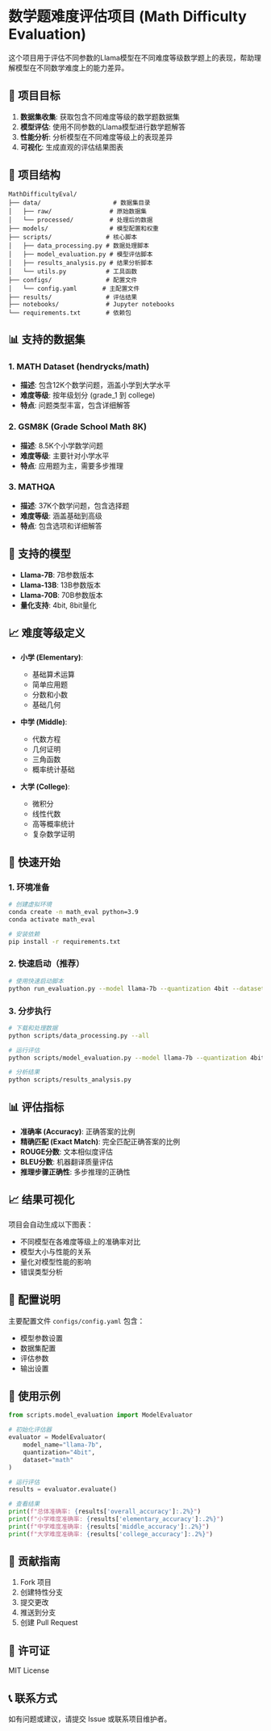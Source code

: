 # 数学题难度评估项目 (Math Difficulty Evaluation)

这个项目用于评估不同参数的Llama模型在不同难度等级数学题上的表现，帮助理解模型在不同数学难度上的能力差异。

## 🎯 项目目标

1. **数据集收集**: 获取包含不同难度等级的数学题数据集
2. **模型评估**: 使用不同参数的Llama模型进行数学题解答
3. **性能分析**: 分析模型在不同难度等级上的表现差异
4. **可视化**: 生成直观的评估结果图表

## 📁 项目结构

```
MathDifficultyEval/
├── data/                    # 数据集目录
│   ├── raw/                # 原始数据集
│   └── processed/          # 处理后的数据
├── models/                 # 模型配置和权重
├── scripts/               # 核心脚本
│   ├── data_processing.py # 数据处理脚本
│   ├── model_evaluation.py # 模型评估脚本
│   ├── results_analysis.py # 结果分析脚本
│   └── utils.py           # 工具函数
├── configs/               # 配置文件
│   └── config.yaml       # 主配置文件
├── results/               # 评估结果
├── notebooks/             # Jupyter notebooks
└── requirements.txt       # 依赖包
```

## 📊 支持的数据集

### 1. MATH Dataset (hendrycks/math)
- **描述**: 包含12K个数学问题，涵盖小学到大学水平
- **难度等级**: 按年级划分 (grade_1 到 college)
- **特点**: 问题类型丰富，包含详细解答

### 2. GSM8K (Grade School Math 8K)
- **描述**: 8.5K个小学数学问题
- **难度等级**: 主要针对小学水平
- **特点**: 应用题为主，需要多步推理

### 3. MATHQA
- **描述**: 37K个数学问题，包含选择题
- **难度等级**: 涵盖基础到高级
- **特点**: 包含选项和详细解答

## 🤖 支持的模型

- **Llama-7B**: 7B参数版本
- **Llama-13B**: 13B参数版本  
- **Llama-70B**: 70B参数版本
- **量化支持**: 4bit, 8bit量化

## 📈 难度等级定义

- **小学 (Elementary)**: 
  - 基础算术运算
  - 简单应用题
  - 分数和小数
  - 基础几何

- **中学 (Middle)**: 
  - 代数方程
  - 几何证明
  - 三角函数
  - 概率统计基础

- **大学 (College)**: 
  - 微积分
  - 线性代数
  - 高等概率统计
  - 复杂数学证明

## 🚀 快速开始

### 1. 环境准备
```bash
# 创建虚拟环境
conda create -n math_eval python=3.9
conda activate math_eval

# 安装依赖
pip install -r requirements.txt
```

### 2. 快速启动（推荐）
```bash
# 使用快速启动脚本
python run_evaluation.py --model llama-7b --quantization 4bit --dataset sample --max-samples 50
```

### 3. 分步执行
```bash
# 下载和处理数据
python scripts/data_processing.py --all

# 运行评估
python scripts/model_evaluation.py --model llama-7b --quantization 4bit

# 分析结果
python scripts/results_analysis.py
```

## 📊 评估指标

- **准确率 (Accuracy)**: 正确答案的比例
- **精确匹配 (Exact Match)**: 完全匹配正确答案的比例
- **ROUGE分数**: 文本相似度评估
- **BLEU分数**: 机器翻译质量评估
- **推理步骤正确性**: 多步推理的正确性

## 📈 结果可视化

项目会自动生成以下图表：
- 不同模型在各难度等级上的准确率对比
- 模型大小与性能的关系
- 量化对模型性能的影响
- 错误类型分析

## 🔧 配置说明

主要配置文件 `configs/config.yaml` 包含：
- 模型参数设置
- 数据集配置
- 评估参数
- 输出设置

## 📝 使用示例

```python
from scripts.model_evaluation import ModelEvaluator

# 初始化评估器
evaluator = ModelEvaluator(
    model_name="llama-7b",
    quantization="4bit",
    dataset="math"
)

# 运行评估
results = evaluator.evaluate()

# 查看结果
print(f"总体准确率: {results['overall_accuracy']:.2%}")
print(f"小学难度准确率: {results['elementary_accuracy']:.2%}")
print(f"中学难度准确率: {results['middle_accuracy']:.2%}")
print(f"大学难度准确率: {results['college_accuracy']:.2%}")
```

## 🤝 贡献指南

1. Fork 项目
2. 创建特性分支
3. 提交更改
4. 推送到分支
5. 创建 Pull Request

## 📄 许可证

MIT License

## 📞 联系方式

如有问题或建议，请提交 Issue 或联系项目维护者。 